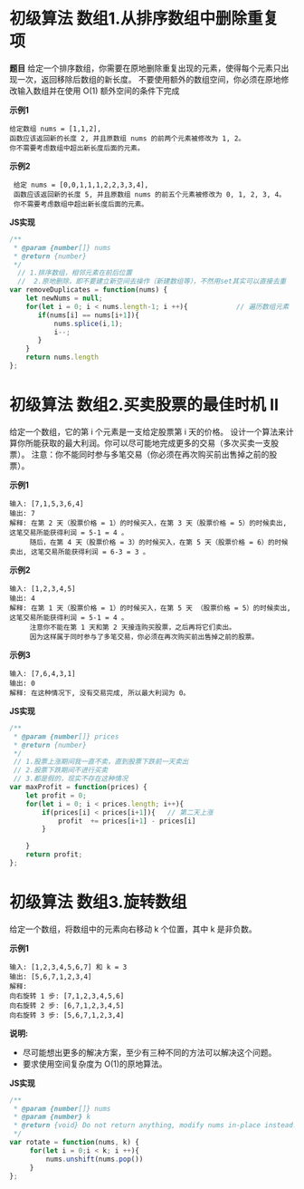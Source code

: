 # 初级算法 数组1.从排序数组中删除重复项
 **题目**
  给定一个排序数组，你需要在原地删除重复出现的元素，使得每个元素只出现一次，返回移除后数组的新长度。
  不要使用额外的数组空间，你必须在原地修改输入数组并在使用 O(1) 额外空间的条件下完成
  
 **示例1**
  ``` chinese
  给定数组 nums = [1,1,2], 
  函数应该返回新的长度 2, 并且原数组 nums 的前两个元素被修改为 1, 2。 
  你不需要考虑数组中超出新长度后面的元素。
  ```
  
 **示例2**
``` Chinese
 给定 nums = [0,0,1,1,1,2,2,3,3,4],
 函数应该返回新的长度 5, 并且原数组 nums 的前五个元素被修改为 0, 1, 2, 3, 4。
 你不需要考虑数组中超出新长度后面的元素。
```
**JS实现**
```javascript
/**
 * @param {number[]} nums
 * @return {number}
 */
  // 1.排序数组，相邻元素在前后位置 
  //  2.原地删除，即不要建立新空间去操作（新建数组等），不然用set其实可以直接去重   
var removeDuplicates = function(nums) {       
    let newNums = null;
    for(let i = 0; i < nums.length-1; i ++){            // 遍历数组元素
       if(nums[i] == nums[i+1]){  
           nums.splice(i,1);
           i--;
       }
    }
    return nums.length
};
```

# 初级算法 数组2.买卖股票的最佳时机 II  
 
 给定一个数组，它的第 i 个元素是一支给定股票第 i 天的价格。
 设计一个算法来计算你所能获取的最大利润。你可以尽可能地完成更多的交易（多次买卖一支股票）。
 注意：你不能同时参与多笔交易（你必须在再次购买前出售掉之前的股票）。
 
 **示例1**
 ```Chinese
 输入: [7,1,5,3,6,4]
 输出: 7
 解释: 在第 2 天（股票价格 = 1）的时候买入，在第 3 天（股票价格 = 5）的时候卖出, 这笔交易所能获得利润 = 5-1 = 4 。
      随后，在第 4 天（股票价格 = 3）的时候买入，在第 5 天（股票价格 = 6）的时候卖出, 这笔交易所能获得利润 = 6-3 = 3 。
```
**示例2**
```chinese
输入: [1,2,3,4,5]
输出: 4
解释: 在第 1 天（股票价格 = 1）的时候买入，在第 5 天 （股票价格 = 5）的时候卖出, 这笔交易所能获得利润 = 5-1 = 4 。
     注意你不能在第 1 天和第 2 天接连购买股票，之后再将它们卖出。
     因为这样属于同时参与了多笔交易，你必须在再次购买前出售掉之前的股票。
```
**示例3**
```chinese
输入: [7,6,4,3,1]
输出: 0
解释: 在这种情况下, 没有交易完成, 所以最大利润为 0。
```
**JS实现**
```javascript
/**
 * @param {number[]} prices
 * @return {number}
 */
 // 1.股票上涨期间我一直不卖，直到股票下跌前一天卖出
 // 2.股票下跌期间不进行买卖 
 // 3.都是假的，现实不存在这种情况
var maxProfit = function(prices) {    
    let profit = 0;
    for(let i = 0; i < prices.length; i++){
        if(prices[i] < prices[i+1]){   // 第二天上涨
            profit  += prices[i+1] - prices[i]
        }
       
    }
    return profit;
};
```

# 初级算法 数组3.旋转数组

给定一个数组，将数组中的元素向右移动 k 个位置，其中 k 是非负数。

**示例1**
```Chinese
输入: [1,2,3,4,5,6,7] 和 k = 3
输出: [5,6,7,1,2,3,4]
解释:
向右旋转 1 步: [7,1,2,3,4,5,6]
向右旋转 2 步: [6,7,1,2,3,4,5]
向右旋转 3 步: [5,6,7,1,2,3,4]

```
**说明:**
- 尽可能想出更多的解决方案，至少有三种不同的方法可以解决这个问题。
- 要求使用空间复杂度为 O(1)的原地算法。

**JS实现**
```javascript
/**
 * @param {number[]} nums
 * @param {number} k
 * @return {void} Do not return anything, modify nums in-place instead.
 */
var rotate = function(nums, k) {
     for(let i = 0;i < k; i ++){
         nums.unshift(nums.pop())
     }
};
```